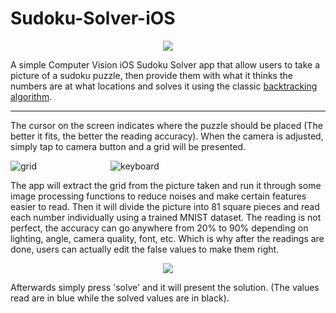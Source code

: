 # Sudoku-Solver-iOS

<p align="center"> <img src ="https://i.imgur.com/Z0WR31y.jpg" /> </p>

A simple Computer Vision iOS Sudoku Solver app that allow users to take a picture of a sudoku puzzle, then provide them with what it thinks the numbers are at what locations and solves it using the classic [backtracking algorithm](https://spin.atomicobject.com/2012/06/18/solving-sudoku-in-c-with-recursive-backtracking/).

---

The cursor on the screen indicates where the puzzle should be placed (The better it fits, the better the reading accuracy). When the camera is adjusted, simply tap to camera button and a grid will be presented.

![grid](https://i.imgur.com/5ls4jV2.jpg)
&nbsp;&nbsp;&nbsp;&nbsp;&nbsp;&nbsp;&nbsp;&nbsp;&nbsp;&nbsp;&nbsp;&nbsp;&nbsp;&nbsp;&nbsp;&nbsp;&nbsp;&nbsp;&nbsp;&nbsp;&nbsp;&nbsp;&nbsp;&nbsp;&nbsp;&nbsp;&nbsp;&nbsp;
![keyboard](https://i.imgur.com/BrSwXtn.jpg)

The app will extract the grid from the picture taken and run it through some image processing functions to reduce noises and make certain features easier to read. Then it will divide the picture into 81 square pieces and read each number individually using a trained MNIST dataset. The reading is not perfect, the accuracy can go anywhere from 20% to 90% depending on lighting, angle, camera quality, font, etc. Which is why after the readings are done, users can actually edit the false values to make them right. 

<p align="center"> <img src ="https://i.imgur.com/JFD6Qo3.jpg" /> </p>

Afterwards simply press 'solve' and it will present the solution. (The values read are in blue while the solved values are in black).
